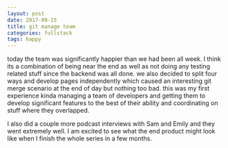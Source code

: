 ```yaml
---
layout: post
date: 2017-09-15
title: git manage team
categories: fullstack
tags: happy
---
```


today the team was significantly happier than we had been all week. I think its a combination of being near the end as well as not doing any testing related stuff since the backend was all done. we also decided to split four ways and develop pages independently which caused an interesting git merge scenario at the end of day but nothing too bad. this was my first experience kinda managing a team of developers and getting them to develop significant features to the best of their ability and coordinating on stuff where they overlapped.

I also did a couple more podcast interviews with Sam and Emily and they went extremely well. I am excited to see what the end product might look like when I finish the whole series in a few months.
